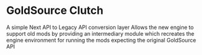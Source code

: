 # GoldSource Clutch

A simple Next API to Legacy API conversion layer
Allows the new engine to support old mods by providing an intermediary module which recreates the engine environment for running the mods expecting the original GoldSource API